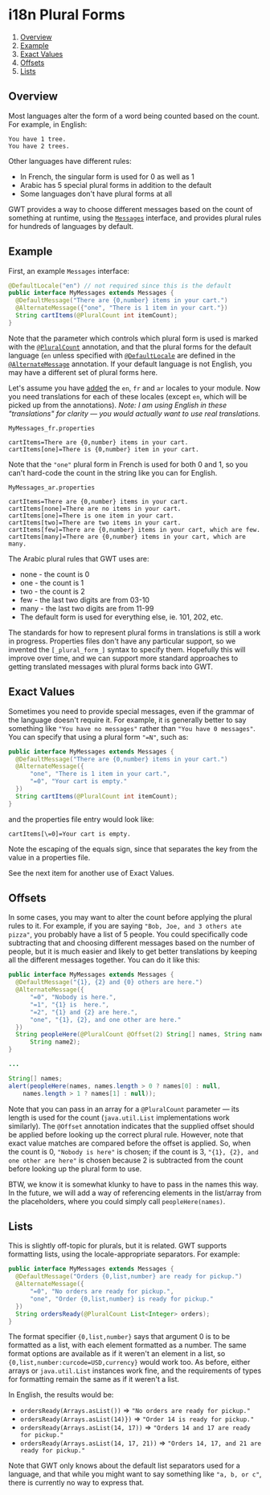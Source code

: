 i18n Plural Forms
===

1.  [Overview](#PluralOverview)
2.  [Example](#PluralExample)
3.  [Exact Values](#ExactValues)
4.  [Offsets](#Offsets)
5.  [Lists](#Lists)

## Overview<a id="PluralOverview"></a>

Most languages alter the form of a word being counted based on the count.
For example, in English:

```text
You have 1 tree.
You have 2 trees.
```

Other languages have different rules:

*   In French, the singular form is used for 0 as well as 1
*   Arabic has 5 special plural forms in addition to the default
*   Some languages don't have plural forms at all

GWT provides a way to choose different messages based on the count of
something at runtime, using the [`Messages`](DevGuideI18nMessages.html) interface, and
 provides plural rules for hundreds of languages by default.

## Example<a id="PluralExample"></a>

First, an example `Messages` interface:

```java
@DefaultLocale("en") // not required since this is the default
public interface MyMessages extends Messages {
  @DefaultMessage("There are {0,number} items in your cart.")
  @AlternateMessage({"one", "There is 1 item in your cart."})
  String cartItems(@PluralCount int itemCount);
}
```

Note that the parameter which controls which plural form is used is marked
with the [`@PluralCount`](/javadoc/latest/com/google/gwt/i18n/client/Messages.PluralCount.html)
annotation, and that the plural forms for the default language (`en`
unless specified with [`@DefaultLocale`](/javadoc/latest/com/google/gwt/i18n/client/LocalizableResource.DefaultLocale.html)
are defined in the [`@AlternateMessage`](/javadoc/latest/com/google/gwt/i18n/client/Messages.AlternateMessage.html)
annotation.  If your default language is not English, you may have a different
set of plural forms here.

Let's assume you have [added](DevGuideI18nLocale.html#LocaleModule) the `en`,
`fr` and `ar` locales to your module.  Now you need translations
for each of these locales (except `en`, which will be picked up from the
annotations).  _Note: I am using English in these "translations" for
 clarity &mdash; you would actually want to use real translations._

`MyMessages_fr.properties`

```properties
cartItems=There are {0,number} items in your cart.
cartItems[one]=There is {0,number} item in your cart.
```

Note that the `"one"` plural form in French is used for
both 0 and 1, so you can't hard-code the count in the string like you can
for English.

`MyMessages_ar.properties`

```properties
cartItems=There are {0,number} items in your cart.
cartItems[none]=There are no items in your cart.
cartItems[one]=There is one item in your cart.
cartItems[two]=There are two items in your cart.
cartItems[few]=There are {0,number} items in your cart, which are few.
cartItems[many]=There are {0,number} items in your cart, which are many.
```

The Arabic plural rules that GWT uses are:

*   none - the count is 0
*   one - the count is 1
*   two - the count is 2
*   few - the last two digits are from 03-10
*   many - the last two digits are from 11-99
*   The default form is used for everything else, ie. 101, 202, etc.

The standards for how to represent plural forms in translations is still
a work in progress.  Properties files don't have any particular support, so
we invented the `[_plural_form_]` syntax to specify them.
Hopefully this will improve over time, and we can support more standard
approaches to getting translated messages with plural forms back into GWT.

## Exact Values<a id="ExactValues"></a>

Sometimes you need to provide special messages, even if the grammar of the
language doesn't require it.  For example, it is generally better to say
something like `"You have no messages"` rather than `"You have 0
messages"`.  You can specify that using a plural form `"=N"`, such
as:

```java
public interface MyMessages extends Messages {
  @DefaultMessage("There are {0,number} items in your cart.")
  @AlternateMessage({
      "one", "There is 1 item in your cart.",
      "=0", "Your cart is empty."
  })
  String cartItems(@PluralCount int itemCount);
}
```

and the properties file entry would look like:

```properties
cartItems[\=0]=Your cart is empty.
```

Note the escaping of the equals sign, since that separates the key from the
value in a properties file.

See the next item for another use of Exact Values.

## Offsets<a id="Offsets"></a>

In some cases, you may want to alter the count before applying the plural
rules to it.  For example, if you are saying `"Bob, Joe, and 3 others ate
pizza"`, you probably have a list of 5 people.  You could specifically
code subtracting that and choosing different messages based on the number of
people, but it is much easier and likely to get better translations by keeping
all the different messages together.  You can do it like this:

```java
public interface MyMessages extends Messages {
  @DefaultMessage("{1}, {2} and {0} others are here.")
  @AlternateMessage({
      "=0", "Nobody is here.",
      "=1", "{1} is  here.",
      "=2", "{1} and {2} are here.",
      "one", "{1}, {2}, and one other are here."
  })
  String peopleHere(@PluralCount @Offset(2) String[] names, String name1,
      String name2);
}

...

String[] names;
alert(peopleHere(names, names.length > 0 ? names[0] : null,
    names.length > 1 ? names[1] : null));
```

Note that you can pass in an array for a `@PluralCount` parameter &mdash;
its length is used for the count (`java.util.List` implementations work
similarly).  The `@Offset` annotation indicates that the supplied offset
should be applied before looking up the correct plural rule.  However, note
that exact value matches are compared before the offset is applied.  So, when
the count is 0, `"Nobody is here"` is chosen; if the count is 3,
`"{1}, {2}, and one other are here"` is chosen because 2 is subtracted
from the count before looking up the plural form to use.

BTW, we know it is somewhat klunky to have to pass in the names this way.
In the future, we will add a way of referencing elements in the list/array
from the placeholders, where you could simply call `peopleHere(names)`.

## Lists<a id="Lists"></a>

This is slightly off-topic for plurals, but it is related.  GWT supports
formatting lists, using the locale-appropriate separators.  For example:

```java
public interface MyMessages extends Messages {
  @DefaultMessage("Orders {0,list,number} are ready for pickup.")
  @AlternateMessage({
      "=0", "No orders are ready for pickup.",
      "one", "Order {0,list,number} is ready for pickup."
  })
  String ordersReady(@PluralCount List<Integer> orders);
}
```

The format specifier `{0,list,number}` says that argument 0 is to be
formatted as a list, with each element formatted as a number.  The same format
options are available as if it weren't an element in a list, so
`{0,list,number:curcode=USD,currency}` would work too.  As before,
either arrays or `java.util.List` instances work fine, and the
requirements of types for formatting remain the same as if it weren't a list.

In English, the results would be:

*   `ordersReady(Arrays.asList())` => `"No orders are ready for pickup."`
*   `ordersReady(Arrays.asList(14)})` => `"Order 14 is ready for pickup."`
*   `ordersReady(Arrays.asList(14, 17))` => `"Orders 14 and 17 are ready for pickup."`
*   `ordersReady(Arrays.asList(14, 17, 21))` => `"Orders 14, 17, and 21 are ready for pickup."`

Note that GWT only knows about the default list separators used for a
language, and that while you might want to say something like `"a, b, or
c"`, there is currently no way to express that.
